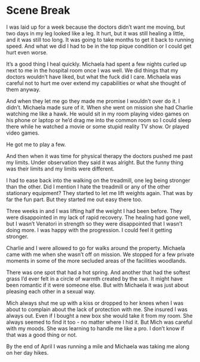 #  Scene Break

I was laid up for a week because the doctors didn’t want me moving, but two days
in my leg looked like a leg. It hurt, but it was still healing a little, and it
was still too long. It was going to take months to get it back to running speed.
And what we did I had to be in the top pique condition or I could get hurt even
worse.

It’s a good thing I heal quickly. Michaela had spent a few nights curled up next
to me in the hospital room once I was well. We did things that my doctors
wouldn’t have liked, but what the fuck did I care. Michaela was careful not to
hurt me over extend my capabilities or what she thought of them anyway.

And when they let me go they made me promise I wouldn’t over do it. I didn’t.
Michaela made sure of it. When she went on mission she had Charlie watching me
like a hawk. He would sit in my room playing video games on his phone or laptop
or he’d drag me into the common room so I could sleep there while he watched a
movie or some stupid reality TV show. Or played video games.

He got me to play a few.

And then when it was time for physical therapy the doctors pushed me past my
limits. Under observation they said it was alright. But the funny thing was
their limits and my limits were different.

I had to ease back into the walking on the treadmill, one leg being stronger
than the other. Did I mention I hate the treadmill or any of the other
stationary equipment? They started to let me lift weights again. That was by far
the fun part. But they started me out easy there too.

Three weeks in and I was lifting half the weight I had been before. They were
disappointed in my lack of rapid recovery. The healing had gone well, but I
wasn’t Venatori in strength so they were disappointed that I wasn’t doing more.
I was happy with the progression. I could feel it getting stronger.

Charlie and I were allowed to go for walks around the property. Michaela came
with me when she wasn’t off on mission. We stopped for a few private moments in
some of the more secluded areas of the facilities woodlands.

There was one spot that had a hot spring. And another that had the softest grass
I’d ever felt in a circle of warmth created by the sun. It might have been
romantic if it were someone else. But with Michaela it was just about pleasing
each other in a sexual way.

Mich always shut me up with a kiss or dropped to her knees when I was about to
complain about the lack of protection with me. She insured I was always out.
Even if I bought a new box she would take it from my room. She always seemed to
find it too - no matter where I hid it. But Mich was careful with my moods. She
was learning to handle me like a pro. I don’t know if that was a good thing or
not.

By the end of April I was running a mile and Michaela was taking me along on her
day hikes.


<!--stackedit_data:
eyJoaXN0b3J5IjpbLTU5MjE4MzQ5Ml19
-->